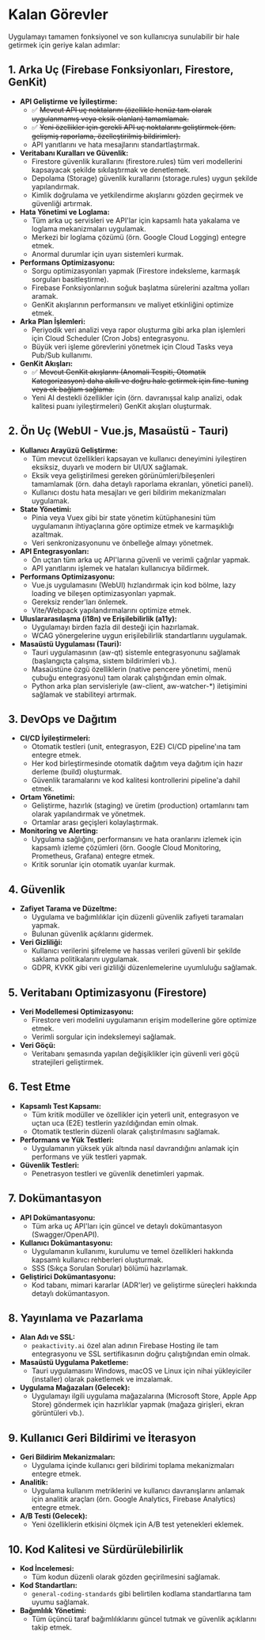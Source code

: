 # Kalan Görevler

Uygulamayı tamamen fonksiyonel ve son kullanıcıya sunulabilir bir hale getirmek için geriye kalan adımlar:

## 1. Arka Uç (Firebase Fonksiyonları, Firestore, GenKit)
*   **API Geliştirme ve İyileştirme:**
    *   ✅ ~~Mevcut API uç noktalarını (özellikle henüz tam olarak uygulanmamış veya eksik olanları) tamamlamak.~~
    *   ✅ ~~Yeni özellikler için gerekli API uç noktalarını geliştirmek (örn. gelişmiş raporlama, özelleştirilmiş bildirimler).~~
    *   API yanıtlarını ve hata mesajlarını standartlaştırmak.
*   **Veritabanı Kuralları ve Güvenlik:**
    *   Firestore güvenlik kurallarını (firestore.rules) tüm veri modellerini kapsayacak şekilde sıkılaştırmak ve denetlemek.
    *   Depolama (Storage) güvenlik kurallarını (storage.rules) uygun şekilde yapılandırmak.
    *   Kimlik doğrulama ve yetkilendirme akışlarını gözden geçirmek ve güvenliği artırmak.
*   **Hata Yönetimi ve Loglama:**
    *   Tüm arka uç servisleri ve API'lar için kapsamlı hata yakalama ve loglama mekanizmaları uygulamak.
    *   Merkezi bir loglama çözümü (örn. Google Cloud Logging) entegre etmek.
    *   Anormal durumlar için uyarı sistemleri kurmak.
*   **Performans Optimizasyonu:**
    *   Sorgu optimizasyonları yapmak (Firestore indeksleme, karmaşık sorguları basitleştirme).
    *   Firebase Fonksiyonlarının soğuk başlatma sürelerini azaltma yolları aramak.
    *   GenKit akışlarının performansını ve maliyet etkinliğini optimize etmek.
*   **Arka Plan İşlemleri:**
    *   Periyodik veri analizi veya rapor oluşturma gibi arka plan işlemleri için Cloud Scheduler (Cron Jobs) entegrasyonu.
    *   Büyük veri işleme görevlerini yönetmek için Cloud Tasks veya Pub/Sub kullanımı.
*   **GenKit Akışları:**
    *   ✅ ~~Mevcut GenKit akışlarını (Anomali Tespiti, Otomatik Kategorizasyon) daha akıllı ve doğru hale getirmek için fine-tuning veya ek bağlam sağlama.~~
    *   Yeni AI destekli özellikler için (örn. davranışsal kalıp analizi, odak kalitesi puanı iyileştirmeleri) GenKit akışları oluşturmak.

## 2. Ön Uç (WebUI - Vue.js, Masaüstü - Tauri)
*   **Kullanıcı Arayüzü Geliştirme:**
    *   Tüm mevcut özellikleri kapsayan ve kullanıcı deneyimini iyileştiren eksiksiz, duyarlı ve modern bir UI/UX sağlamak.
    *   Eksik veya geliştirilmesi gereken görünümleri/bileşenleri tamamlamak (örn. daha detaylı raporlama ekranları, yönetici paneli).
    *   Kullanıcı dostu hata mesajları ve geri bildirim mekanizmaları uygulamak.
*   **State Yönetimi:**
    *   Pinia veya Vuex gibi bir state yönetim kütüphanesini tüm uygulamanın ihtiyaçlarına göre optimize etmek ve karmaşıklığı azaltmak.
    *   Veri senkronizasyonunu ve önbelleğe almayı yönetmek.
*   **API Entegrasyonları:**
    *   Ön uçtan tüm arka uç API'larına güvenli ve verimli çağrılar yapmak.
    *   API yanıtlarını işlemek ve hataları kullanıcıya bildirmek.
*   **Performans Optimizasyonu:**
    *   Vue.js uygulamasını (WebUI) hızlandırmak için kod bölme, lazy loading ve bileşen optimizasyonları yapmak.
    *   Gereksiz render'ları önlemek.
    *   Vite/Webpack yapılandırmalarını optimize etmek.
*   **Uluslararasılaşma (i18n) ve Erişilebilirlik (a11y):**
    *   Uygulamayı birden fazla dil desteği için hazırlamak.
    *   WCAG yönergelerine uygun erişilebilirlik standartlarını uygulamak.
*   **Masaüstü Uygulaması (Tauri):**
    *   Tauri uygulamasının (aw-qt) sistemle entegrasyonunu sağlamak (başlangıçta çalışma, sistem bildirimleri vb.).
    *   Masaüstüne özgü özelliklerin (native pencere yönetimi, menü çubuğu entegrasyonu) tam olarak çalıştığından emin olmak.
    *   Python arka plan servisleriyle (aw-client, aw-watcher-*) iletişimini sağlamak ve stabiliteyi artırmak.

## 3. DevOps ve Dağıtım
*   **CI/CD İyileştirmeleri:**
    *   Otomatik testleri (unit, entegrasyon, E2E) CI/CD pipeline'ına tam entegre etmek.
    *   Her kod birleştirmesinde otomatik dağıtım veya dağıtım için hazır derleme (build) oluşturmak.
    *   Güvenlik taramalarını ve kod kalitesi kontrollerini pipeline'a dahil etmek.
*   **Ortam Yönetimi:**
    *   Geliştirme, hazırlık (staging) ve üretim (production) ortamlarını tam olarak yapılandırmak ve yönetmek.
    *   Ortamlar arası geçişleri kolaylaştırmak.
*   **Monitoring ve Alerting:**
    *   Uygulama sağlığını, performansını ve hata oranlarını izlemek için kapsamlı izleme çözümleri (örn. Google Cloud Monitoring, Prometheus, Grafana) entegre etmek.
    *   Kritik sorunlar için otomatik uyarılar kurmak.

## 4. Güvenlik
*   **Zafiyet Tarama ve Düzeltme:**
    *   Uygulama ve bağımlılıklar için düzenli güvenlik zafiyeti taramaları yapmak.
    *   Bulunan güvenlik açıklarını gidermek.
*   **Veri Gizliliği:**
    *   Kullanıcı verilerini şifreleme ve hassas verileri güvenli bir şekilde saklama politikalarını uygulamak.
    *   GDPR, KVKK gibi veri gizliliği düzenlemelerine uyumluluğu sağlamak.

## 5. Veritabanı Optimizasyonu (Firestore)
*   **Veri Modellemesi Optimizasyonu:**
    *   Firestore veri modelini uygulamanın erişim modellerine göre optimize etmek.
    *   Verimli sorgular için indekslemeyi sağlamak.
*   **Veri Göçü:**
    *   Veritabanı şemasında yapılan değişiklikler için güvenli veri göçü stratejileri geliştirmek.

## 6. Test Etme
*   **Kapsamlı Test Kapsamı:**
    *   Tüm kritik modüller ve özellikler için yeterli unit, entegrasyon ve uçtan uca (E2E) testlerin yazıldığından emin olmak.
    *   Otomatik testlerin düzenli olarak çalıştırılmasını sağlamak.
*   **Performans ve Yük Testleri:**
    *   Uygulamanın yüksek yük altında nasıl davrandığını anlamak için performans ve yük testleri yapmak.
*   **Güvenlik Testleri:**
    *   Penetrasyon testleri ve güvenlik denetimleri yapmak.

## 7. Dokümantasyon
*   **API Dokümantasyonu:**
    *   Tüm arka uç API'ları için güncel ve detaylı dokümantasyon (Swagger/OpenAPI).
*   **Kullanıcı Dokümantasyonu:**
    *   Uygulamanın kullanımı, kurulumu ve temel özellikleri hakkında kapsamlı kullanıcı rehberleri oluşturmak.
    *   SSS (Sıkça Sorulan Sorular) bölümü hazırlamak.
*   **Geliştirici Dokümantasyonu:**
    *   Kod tabanı, mimari kararlar (ADR'ler) ve geliştirme süreçleri hakkında detaylı dokümantasyon.

## 8. Yayınlama ve Pazarlama
*   **Alan Adı ve SSL:**
    *   `peakactivity.ai` özel alan adının Firebase Hosting ile tam entegrasyonu ve SSL sertifikasının doğru çalıştığından emin olmak.
*   **Masaüstü Uygulama Paketleme:**
    *   Tauri uygulamasını Windows, macOS ve Linux için nihai yükleyiciler (installer) olarak paketlemek ve imzalamak.
*   **Uygulama Mağazaları (Gelecek):**
    *   Uygulamayı ilgili uygulama mağazalarına (Microsoft Store, Apple App Store) göndermek için hazırlıklar yapmak (mağaza girişleri, ekran görüntüleri vb.).

## 9. Kullanıcı Geri Bildirimi ve İterasyon
*   **Geri Bildirim Mekanizmaları:**
    *   Uygulama içinde kullanıcı geri bildirimi toplama mekanizmaları entegre etmek.
*   **Analitik:**
    *   Uygulama kullanım metriklerini ve kullanıcı davranışlarını anlamak için analitik araçları (örn. Google Analytics, Firebase Analytics) entegre etmek.
*   **A/B Testi (Gelecek):**
    *   Yeni özelliklerin etkisini ölçmek için A/B test yetenekleri eklemek.

## 10. Kod Kalitesi ve Sürdürülebilirlik
*   **Kod İncelemesi:**
    *   Tüm kodun düzenli olarak gözden geçirilmesini sağlamak.
*   **Kod Standartları:**
    *   `general-coding-standards` gibi belirtilen kodlama standartlarına tam uyumu sağlamak.
*   **Bağımlılık Yönetimi:**
    *   Tüm üçüncü taraf bağımlılıklarını güncel tutmak ve güvenlik açıklarını takip etmek. 